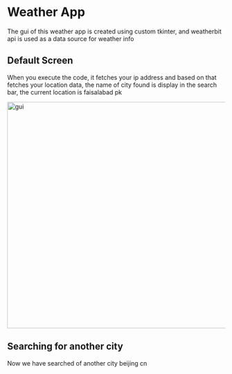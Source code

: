 # Weather App
The gui of this weather app is created using custom tkinter, and weatherbit api is used as a data source for weather info

## Default Screen
When you execute the code, it fetches your ip address and based on that fetches your location data, the name of city found is display in the search bar, the current location is faisalabad pk

<img width="521" alt="gui" src="https://github.com/slightpreference/Weather-App/assets/117043200/b40b448c-ba4f-434d-8a78-da80677894a4">

## Searching for another city
Now we have searched of another city beijing cn


